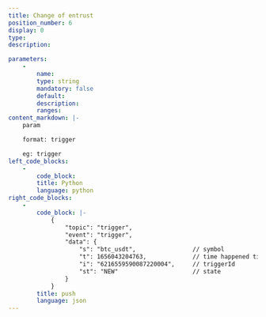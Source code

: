 ```yaml
---
title: Change of entrust
position_number: 6
display: 0
type:
description: 

parameters:
    -
        name:
        type: string
        mandatory: false
        default:
        description:
        ranges:
content_markdown: |-
    param

    format: trigger

    eg: trigger
left_code_blocks:
    -
        code_block:
        title: Python
        language: python
right_code_blocks:
    -
        code_block: |-
            {
                "topic": "trigger", 
                "event": "trigger", 
                "data": {
                    "s": "btc_usdt",                // symbol
                    "t": 1656043204763,             // time happened time
                    "i": "6216559590087220004",     // triggerId
                    "st": "NEW"                     // state
                }
            }
        title: push
        language: json
---
```

